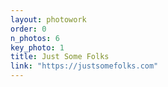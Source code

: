 ```yaml
---
layout: photowork
order: 0
n_photos: 6
key_photo: 1
title: Just Some Folks
link: "https://justsomefolks.com"
---
```


